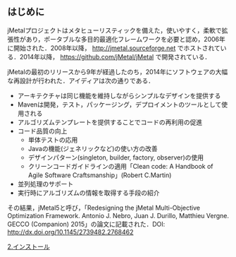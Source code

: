 <!--<div id='introduccion'/>-->

## はじめに

jMetalプロジェクトはメタヒューリスティックを備えた，使いやすく，柔軟で拡張性があり，ポータブルな多目的最適化フレームワークを必要と認め，2006年に開始された．2008年以降， http://jmetal.sourceforge.net でホストされている．2014年以降， https://github.com/jMetal/jMetal で開発されている．

jMetalの最初のリリースから9年が経過したのち，2014年にソフトウェアの大幅な再設計が行われた．アイディアは次の通りである．

- アーキテクチャは同じ機能を維持しながらシンプルなデザインを提供する
- Mavenは開発，テスト，パッケージング，デプロイメントのツールとして使用される
- アルゴリズムテンプレートを提供することでコードの再利用の促進
- コード品質の向上
  - 単体テストの応用
  - Javaの機能(ジェネリックなど)の使い方の改善
  - デザインパターン(singleton, builder, factory, observer)の使用
  - クリーンコードガイドラインの適用「Clean code: A Handbook of Agile Software Craftsmanship」(Robert C.Martin)
- 並列処理のサポート
- 実行時にアルゴリズムの情報を取得する手段の紹介

その結果，jMetal5と呼び，「Redesigning the jMetal Multi-Objective Optimization Framework. Antonio J. Nebro, Juan J. Durillo, Matthieu Vergne. GECCO (Companion) 2015」の論文に記載された．DOI: http://dx.doi.org/10.1145/2739482.2768462

[2.インストール](installation.md)
